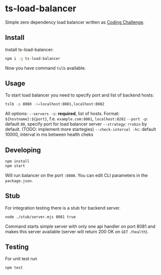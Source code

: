 # ts-load-balancer

Simple zero dependency load balancer written as [Coding Challenge](https://codingchallenges.fyi/challenges/challenge-load-balancer/).

## Install
Install ts-load-balancer:
```sh
npm i -g ts-load-balancer
```
Now you have command `tslb` available.

## Usage
To start load balancer you need to specify port and list of backend hosts:
```sh
tslb -p 8080 -s=localhost:8081,localhost:8082
```
All options:
`--servers -s`: **required**, list of hosts. Format: `${hostname}:${port}`, f.e. `example.com:8081`, `localhost:8282` 
`--port -p`: default `80`, specify port for load balancer server
`--strategy`: `rrobin` by default. (TODO: implement more startegies)
`--check-interval -hc`: default 10000, interval in ms between health cheks 

## Developing
```sh
npm install
npm start
```
Will run balancer on the port `:8080`. You can edit CLI parameters in the `package.json`.

## Stub
For integration testing there is a stub for backend server.
```sh
node ./stub/server.mjs 8081 true
```
Command starts simple server with only one api handler on port 8081 and makes this server available (server will return 200 OK on `GET /health`).

## Testing
For unit test run 
```sh
npm test
```